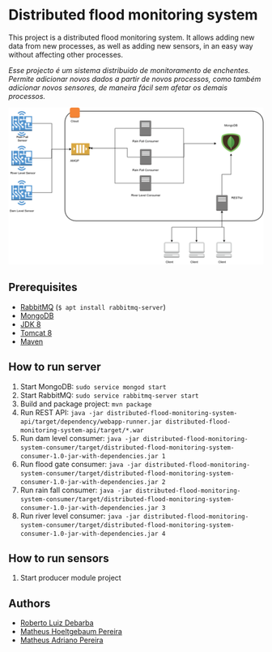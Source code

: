 # Distributed flood monitoring system

This project is a distributed flood monitoring system. It allows adding new data from new processes, as well as adding new sensors, in an easy way without affecting other processes.

*Esse projecto é um sistema distribuido de monitoramento de enchentes. Permite adicionar novos dados a partir de novos processos, como também adicionar novos sensores, de maneira fácil sem afetar os demais processos.*

![diagram](https://github.com/RobertoDebarba/distributed-flood-monitoring-system/blob/master/specs/architeture_diagram.png)

## Prerequisites

* [RabbitMQ](https://www.rabbitmq.com/) (`$ apt install rabbitmq-server`)
* [MongoDB](https://docs.mongodb.com/manual/tutorial/install-mongodb-on-ubuntu/)
* [JDK 8](http://www.oracle.com/technetwork/java/javase/downloads/jdk8-downloads-2133151.html)
* [Tomcat 8](https://tomcat.apache.org/download-80.cgi)
* [Maven](https://maven.apache.org/)

## How to run server

1. Start MongoDB: `sudo service mongod start`
1. Start RabbitMQ: `sudo service rabbitmq-server start`
1. Build and package project: `mvn package`
1. Run REST API: `java -jar distributed-flood-monitoring-system-api/target/dependency/webapp-runner.jar distributed-flood-monitoring-system-api/target/*.war`
1. Run dam level consumer: `java -jar distributed-flood-monitoring-system-consumer/target/distributed-flood-monitoring-system-consumer-1.0-jar-with-dependencies.jar 1`
1. Run flood gate consumer: `java -jar distributed-flood-monitoring-system-consumer/target/distributed-flood-monitoring-system-consumer-1.0-jar-with-dependencies.jar 2`
1. Run rain fall consumer: `java -jar distributed-flood-monitoring-system-consumer/target/distributed-flood-monitoring-system-consumer-1.0-jar-with-dependencies.jar 3`
1. Run river level consumer: `java -jar distributed-flood-monitoring-system-consumer/target/distributed-flood-monitoring-system-consumer-1.0-jar-with-dependencies.jar 4`

## How to run sensors

1. Start producer module project

## Authors

* [Roberto Luiz Debarba](https://github.com/RobertoDebarba)
* [Matheus Hoeltgebaum Pereira](https://github.com/matheushoeltgebaum)
* [Matheus Adriano Pereira](https://github.com/Itatakaru)
